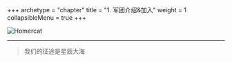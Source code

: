 +++
archetype = "chapter"
title = "1. 军团介绍&加入"
weight = 1
collapsibleMenu = true
+++

![Homercat](/images/mainbg.png?lightbox=false)

---

>我们的征途是星辰大海